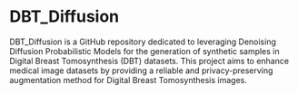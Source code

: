 # DBT_Diffusion
DBT_Diffusion is a GitHub repository dedicated to leveraging Denoising Diffusion Probabilistic Models for the generation of synthetic samples in Digital Breast Tomosynthesis (DBT) datasets. This project aims to enhance medical image datasets by providing a reliable and privacy-preserving augmentation method for Digital Breast Tomosynthesis images.

